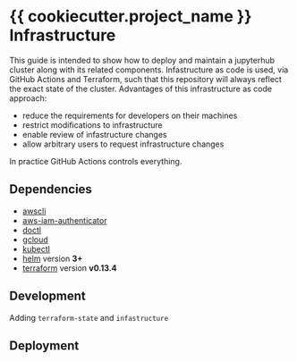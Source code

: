 # {{ cookiecutter.project_name }} Infrastructure

This guide is intended to show how to deploy and maintain a jupyterhub
cluster along with its related components. Infastructure as code is
used, via GitHub Actions and Terraform, such that this repository will
always reflect the exact state of the cluster. Advantages of this
infrastructure as code approach:

 - reduce the requirements for developers on their machines
 - restrict modifications to infrastructure
 - enable review of infastructure changes
 - allow arbitrary users to request infrastructure changes

In practice GitHub Actions controls everything.

## Dependencies

 - [awscli](https://docs.aws.amazon.com/cli/latest/userguide/cli-chap-install.html)
 - [aws-iam-authenticator](https://docs.aws.amazon.com/eks/latest/userguide/install-aws-iam-authenticator.html)
 - [doctl](https://github.com/digitalocean/doctl#installing-doctl)
 - [gcloud](https://cloud.google.com/sdk/install)
 - [kubectl](https://kubernetes.io/docs/tasks/tools/install-kubectl/)
 - [helm](https://helm.sh/) version **3+**
 - [terraform](https://www.terraform.io/downloads.html)  version **v0.13.4**

## Development

Adding `terraform-state` and `infastructure`

## Deployment


